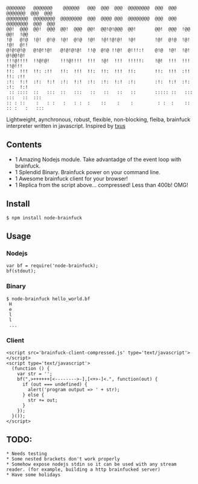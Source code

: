     @@@@@@@   @@@@@@@    @@@@@@   @@@  @@@  @@@  @@@@@@@@  @@@  @@@   @@@@@@@  @@@  @@@
    @@@@@@@@  @@@@@@@@  @@@@@@@@  @@@  @@@@ @@@  @@@@@@@@  @@@  @@@  @@@@@@@@  @@@  @@@
    @@!  @@@  @@!  @@@  @@!  @@@  @@!  @@!@!@@@  @@!       @@!  @@@  !@@       @@!  !@@
    !@   @!@  !@!  @!@  !@!  @!@  !@!  !@!!@!@!  !@!       !@!  @!@  !@!       !@!  @!!
    @!@!@!@   @!@!!@!   @!@!@!@!  !!@  @!@ !!@!  @!!!:!    @!@  !@!  !@!       @!@@!@!
    !!!@!!!!  !!@!@!    !!!@!!!!  !!!  !@!  !!!  !!!!!:    !@!  !!!  !!!       !!@!!!
    !!:  !!!  !!: :!!   !!:  !!!  !!:  !!:  !!!  !!:       !!:  !!!  :!!       !!: :!!
    :!:  !:!  :!:  !:!  :!:  !:!  :!:  :!:  !:!  :!:       :!:  !:!  :!:       :!:  !:!
     :: ::::  ::   :::  ::   :::   ::   ::   ::   ::       ::::: ::   ::: :::   ::  :::
    :: : ::    :   : :   :   : :  :    ::    :    :         : :  :    :: :: :   :   :::

Lightweight, aynchronous, robust, flexible, non-blocking, fleiba, brainfuck interpreter written in javascript.
Inspired by [txus](https://github.com/txus/brainfuck)

## Contents

  * 1 Amazing Nodejs module. Take advantadge of the event loop with brainfuck.
  * 1 Splendid Binary. Brainfuck power on your command line.
  * 1 Awesome brainfuck client for your browser!
  * 1 Replica from the script above... compressed! Less than 400b! OMG!

## Install

    $ npm install node-brainfuck

## Usage

### Nodejs

    var bf = require('node-brainfuck);
    bf(stdout);

### Binary

    $ node-brainfuck hello_world.bf
     H
     e
     l
     l
     ...

### Client

    <script src='brainfuck-client-compressed.js' type='text/javascript'></script>
    <script type='text/javascript'>
      (function () {
        var str = '';
        bf(",>++++++[<-------->-],[<+>-]<.", function(out) {
          if (out === undefined) {
            alert('program output => ' + str);
          } else {
            str += out;
          }
        });
      }());
    </script>

## TODO:

    * Needs testing
    * Some nested brackets don't work properly
    * Somehow expose nodejs stdin so it can be used with any stream reader. (for example, building a http brainfucked server)
    * Have some holidays
